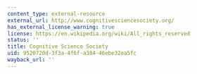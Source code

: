 ```yaml
---
content_type: external-resource
external_url: http://www.cognitivesciencesociety.org/
has_external_license_warning: true
license: https://en.wikipedia.org/wiki/All_rights_reserved
status: ''
title: Cognitive Science Society
uid: 9520720d-3f3a-4f6f-a384-46ebe32ea5fc
wayback_url: ''
---
```

